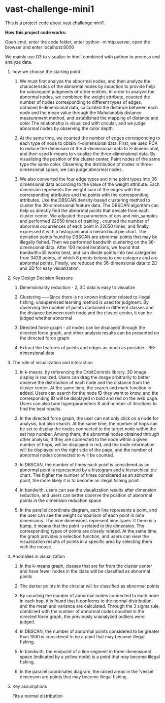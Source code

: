 # vast-challenge-mini1
This is a project code about vast challenge mini1.

**How this project code works:**

Open cmd, enter the code folder, enter python -m http.server, open the browser and enter localhost:8000



We mainly use D3 to visualize in html, combined with python to process and analyze data.

1. how we choose the starting point

    1. We must first analyze the abnormal nodes, and then analyze the characteristics of the abnormal nodes by induction to provide help for subsequent judgments of other entities. In order to analyze the abnormal nodes, we combined the weight attribute, counted the number of nodes corresponding to different types of edges, obtained 9-dimensional data, calculated the distance between each node and the mean value through the Mahalanobis distance measurement method, and established the mapping of distance and color The relationship is visualized with circular, and we judge abnormal nodes by observing the color depth.

    2. At the same time, we counted the number of edges corresponding to each type of node to obtain 4-dimensional data. First, we used PCA to reduce the dimension of the 4-dimensional data to 3-dimensional, and then used k-means to visualize the three-dimensional data. By visualizing the position of the cluster center, Paint nodes of the same type the same color. Observing the distribution of nodes in three-dimensional space, we can judge abnormal nodes.

    3. We also converted the four edge types and nine point types into 36-dimensional data according to the value of the weight attribute. Each dimension represents the weight sum of the edges with the corresponding attributes and the points with the corresponding attributes. Use the DBSCAN density-based clustering method to cluster the 36-dimensional feature data. The DBSCAN algorithm can help us directly find the abnormal points that deviate from each cluster center. We adjusted the parameters of eps and min_samples and performed 22050 times of training , counted the number of abnormal occurrences of each point in 22050 times, and finally expressed it with a histogram and a hierarchical pie chart. The deviation points found by DBSCAN are abnormal points that may be illegally fished. Then we performed bandwith clustering on the 36-dimensional data. After 100 model iterations, we found that bandwith=55 works best, and can divide points into two categories from 3428 points, of which 8 points belong to one category and are abnormal points. Finally, we reduced the 36-dimensional data to 2D and 3D for easy visualization.

2. Key Design Decision Reasons

    1. Dimensionality reduction - 2, 3D data is easy to visualize

    2. Clustering——Since there is no known indicator related to illegal fishing, unsupervised learning method is used for judgment. By observing the number of points contained in different classes and the distance between each node and the cluster center, it can be judged whether abnormal

    3. Directed force graph - all nodes can be displayed through the directed force graph, and other analysis results can be presented on the directed force graph

    4. Extract the features of points and edges as much as possible - 36-dimensional data

3. The role of visualization and interaction

    1. In k-means, by referencing the OrbitControls library, 3D image display is realized. Users can drag the image arbitrarily to better observe the distribution of each node and the distance from the cluster center. At the same time, the search and mark function is added. Users can search for the node ID they want to know, and the corresponding ID will be displayed in bold and red on the web page. Users can also tune hyperparameters K and number of iterations to find the best results.

    2. In the directed force graph, the user can not only click on a node for analysis, but also search. At the same time, the number of hops can be set to display the nodes connected to the target node within the set hop number. Among them, the abnormal nodes obtained through other analysis, if they are connected to the node within a given number of hops, will be displayed in red, and the node information will be displayed on the right side of the page, and the number of abnormal nodes connected to will be counted.

    3. In DBSCAN, the number of times each point is considered as an abnormal point is represented by a histogram and a hierarchical pie chart. The higher the number of times considered as an abnormal point, the more likely it is to become an illegal fishing point.

    4. In bandwith, users can see the visualization results after dimension reduction, and users can better observe the position of abnormal points in the dimension reduction space

    5. In the parallel coordinate diagram, each line represents a point, and the user can see the weight comparison of each point in nine dimensions. The nine dimensions represent nine types. If there is a bump, it means that the point is related to the dimension. The corresponding types of points are closely related. At the same time, the graph provides a selection function, and users can view the visualization results of points in a specific area by selecting them with the mouse.

4. Anomalies in visualization

    1. In the k-means graph, classes that are far from the cluster center and have fewer nodes in the class will be classified as abnormal points

    2. The darker points in the circular will be classified as abnormal points

    3. By counting the number of abnormal nodes connected to each node in each hop, it is found that it conforms to the normal distribution, and the mean and variance are calculated. Through the 3 sigma rule, combined with the number of abnormal nodes counted in the directed force graph, the previously unanalyzed outliers were judged.

    4. In DBSCAN, the number of abnormal points considered to be greater than 1000 is considered to be a point that may become illegal fishing.

    5. In bandwith, the endpoint of a line segment in three-dimensional space (indicated by a yellow node) is a point that may become illegal fishing.

    6. In the parallel coordinates diagram, the raised areas in the 'vessel' dimension are points that may become illegal fishing.

5. Key assumptions

    Fits a normal distribution
